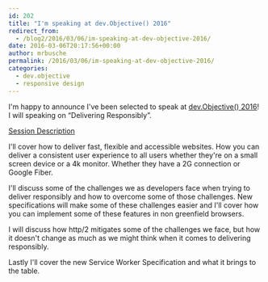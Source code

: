 ```yaml
---
id: 202
title: "I'm speaking at dev.Objective() 2016"
redirect_from:
  - /blog2/2016/03/06/im-speaking-at-dev-objective-2016/
date: 2016-03-06T20:17:56+00:00
author: mrbusche
permalink: /2016/03/06/im-speaking-at-dev-objective-2016/
categories:
  - dev.objective
  - responsive design
---
```


I'm happy to announce I've been selected to speak at <a href="https://devobjective.com" target="_blank">dev.Objective() 2016</a>! I will speaking on &#8220;Delivering Responsibly&#8221;.

<span style="text-decoration: underline;">Session Description</span>

I'll cover how to deliver fast, flexible and accessible websites. How you can deliver a consistent user experience to all users whether they're on a small screen device or a 4k monitor. Whether they have a 2G connection or Google Fiber.

I'll discuss some of the challenges we as developers face when trying to deliver responsibly and how to overcome some of those challenges. New specifications will make some of these challenges easier and I'll cover how you can implement some of these features in non greenfield browsers.

I will discuss how http/2 mitigates some of the challenges we face, but how it doesn't change as much as we might think when it comes to delivering responsibly.

Lastly I'll cover the new Service Worker Specification and what it brings to the table.
